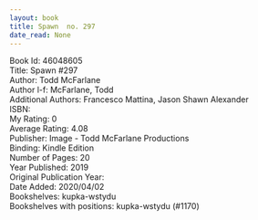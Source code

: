 ```yaml
---
layout: book
title: Spawn  no. 297
date_read: None
---
```


Book Id: 46048605<br />
Title: Spawn #297<br />
Author: Todd McFarlane<br />
Author l-f: McFarlane, Todd<br />
Additional Authors: Francesco Mattina, Jason Shawn Alexander<br />
ISBN: <br />
My Rating: 0<br />
Average Rating: 4.08<br />
Publisher: Image - Todd McFarlane Productions<br />
Binding: Kindle Edition<br />
Number of Pages: 20<br />
Year Published: 2019<br />
Original Publication Year: <br />
Date Added: 2020/04/02<br />
Bookshelves: kupka-wstydu<br />
Bookshelves with positions: kupka-wstydu (#1170)<br />

